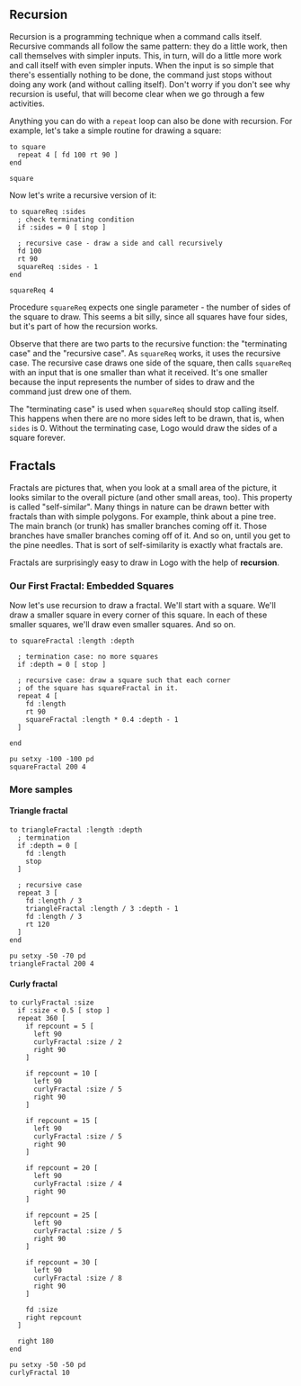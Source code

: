 ## Recursion

Recursion is a programming technique when a command calls itself. Recursive commands all follow the same pattern: they do a little work, then call themselves with simpler inputs. This, in turn, will do a little more work and call itself with even simpler inputs. When the input is so simple that there's essentially nothing to be done, the command just stops without doing any work (and without calling itself). Don't worry if you don't see why recursion is useful, that will become clear when we go through a few activities.

Anything you can do with a `repeat` loop can also be done with recursion. For example, let's take a simple routine for drawing a square:

```
to square
  repeat 4 [ fd 100 rt 90 ]
end

square
```

Now let's write a recursive version of it:

```
to squareReq :sides
  ; check terminating condition
  if :sides = 0 [ stop ]

  ; recursive case - draw a side and call recursively
  fd 100
  rt 90
  squareReq :sides - 1
end

squareReq 4
```

Procedure `squareReq` expects one single parameter - the number of sides of the square to draw. This seems a bit silly, since all squares have four sides, but it's part of how the recursion works.

Observe that there are two parts to the recursive function: the "terminating case" and the "recursive case". As `squareReq` works, it uses the recursive case. The recursive case draws one side of the square, then calls `squareReq` with an input that is one smaller than what it received. It's one smaller because the input represents the number of sides to draw and the command just drew one of them.

The "terminating case" is used when `squareReq` should stop calling itself. This happens when there are no more sides left to be drawn, that is, when `sides` is 0. Without the terminating case, Logo would draw the sides of a square forever.

## Fractals

Fractals are pictures that, when you look at a small area of the picture, it looks similar to the overall picture (and other small areas, too). This property is called "self-similar". Many things in nature can be drawn better with fractals than with simple polygons. For example, think about a pine tree. The main branch (or trunk) has smaller branches coming off it. Those branches have smaller branches coming off of it. And so on, until you get to the pine needles. That is sort of self-similarity is exactly what fractals are.

Fractals are surprisingly easy to draw in Logo with the help of **recursion**.

### Our First Fractal: Embedded Squares

Now let's use recursion to draw a fractal. We'll start with a square. We'll draw a smaller square in every corner of this square. In each of these smaller squares, we'll draw even smaller squares. And so on.

<!--logo {"width":"300px", "height":"300px", "code": true}-->

```
to squareFractal :length :depth

  ; termination case: no more squares
  if :depth = 0 [ stop ]

  ; recursive case: draw a square such that each corner
  ; of the square has squareFractal in it.
  repeat 4 [
    fd :length
    rt 90
    squareFractal :length * 0.4 :depth - 1
  ]

end

pu setxy -100 -100 pd
squareFractal 200 4
```

### More samples

#### Triangle fractal

<!--logo {"width":"300px", "height":"250px", "code": true}-->

```
to triangleFractal :length :depth
  ; termination
  if :depth = 0 [
    fd :length
    stop
  ]

  ; recursive case
  repeat 3 [
    fd :length / 3
    triangleFractal :length / 3 :depth - 1
    fd :length / 3
    rt 120
  ]
end

pu setxy -50 -70 pd
triangleFractal 200 4
```

#### Curly fractal

<!--logo {"width":"300px", "height":"200px", "code": true}-->

```
to curlyFractal :size
  if :size < 0.5 [ stop ]
  repeat 360 [
    if repcount = 5 [
      left 90
      curlyFractal :size / 2
      right 90
    ]

    if repcount = 10 [
      left 90
      curlyFractal :size / 5
      right 90
    ]

    if repcount = 15 [
      left 90
      curlyFractal :size / 5
      right 90
    ]

    if repcount = 20 [
      left 90
      curlyFractal :size / 4
      right 90
    ]

    if repcount = 25 [
      left 90
      curlyFractal :size / 5
      right 90
    ]

    if repcount = 30 [
      left 90
      curlyFractal :size / 8
      right 90
    ]

    fd :size
    right repcount
  ]

  right 180
end

pu setxy -50 -50 pd
curlyFractal 10
```
